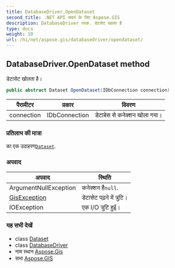 ```yaml
---
title: DatabaseDriver.OpenDataset
second_title: .NET API संदर्भ के लिए Aspose.GIS
description: DatabaseDriver तरक. डेटसेट खलत है
type: docs
weight: 10
url: /hi/net/aspose.gis/databasedriver/opendataset/
---
```

## DatabaseDriver.OpenDataset method

डेटासेट खोलता है।

```csharp
public abstract Dataset OpenDataset(IDbConnection connection)
```

| पैरामीटर | प्रकार | विवरण |
| --- | --- | --- |
| connection | IDbConnection | डेटाबेस से कनेक्शन खोला गया। |

### प्रतिलाभ की मात्रा

का एक उदाहरण[`Dataset`](../../dataset/).

### अपवाद

| अपवाद | स्थिति |
| --- | --- |
| ArgumentNullException | कनेक्शन है`null`. |
| [GisException](../../gisexception/) | डेटासेट पढ़ने में त्रुटि। |
| IOException | एक I/O त्रुटि हुई। |

### यह सभी देखें

* class [Dataset](../../dataset/)
* class [DatabaseDriver](../)
* नाम स्थान [Aspose.Gis](../../databasedriver/)
* सभा [Aspose.GIS](../../../)


